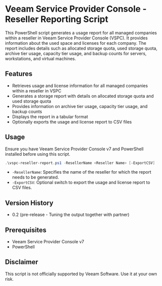 # Veeam Service Provider Console - Reseller Reporting Script

This PowerShell script generates a usage report for all managed companies within a reseller in Veeam Service Provider Console (VSPC). It provides information about the used space and licenses for each company. The report includes details such as allocated storage quota, used storage quota, archive tier usage, capacity tier usage, and backup counts for servers, workstations, and virtual machines.

## Features

- Retrieves usage and license information for all managed companies within a reseller in VSPC
- Generates a storage report with details on allocated storage quota and used storage quota
- Provides information on archive tier usage, capacity tier usage, and backup counts
- Displays the report in a tabular format
- Optionally exports the usage and license report to CSV files

## Usage

Ensure you have Veeam Service Provider Console v7 and PowerShell installed before using this script.

```powershell
.\vspc-reseller-report.ps1 -ResellerName <Reseller Name> [-ExportCSV]
```

- `-ResellerName`: Specifies the name of the reseller for which the report needs to be generated.
- `-ExportCSV`: Optional switch to export the usage and license report to CSV files.

## Version History

- 0.2 (pre-release - Tuning the output together with partner)

## Prerequisites

- Veeam Service Provider Console v7
- PowerShell

## Disclaimer

This script is not officially supported by Veeam Software. Use it at your own risk.

